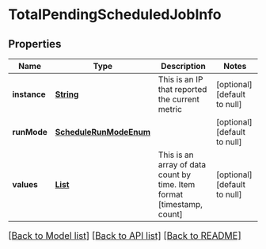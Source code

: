 # TotalPendingScheduledJobInfo
## Properties

Name | Type | Description | Notes
------------ | ------------- | ------------- | -------------
**instance** | [**String**](string.md) | This is an IP that reported the current metric | [optional] [default to null]
**runMode** | [**ScheduleRunModeEnum**](ScheduleRunModeEnum.md) |  | [optional] [default to null]
**values** | [**List**](array.md) | This is an array of data count by time. Item format [timestamp, count] | [optional] [default to null]

[[Back to Model list]](../README.md#documentation-for-models) [[Back to API list]](../README.md#documentation-for-api-endpoints) [[Back to README]](../README.md)

<style>
     p, ul, ol, li { font-size: 18px !important;}
</style>

